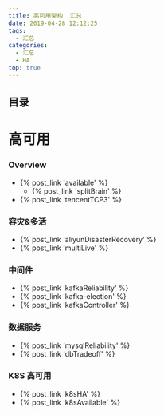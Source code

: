 ```yaml
---
title: 高可用架构  汇总
date: 2019-04-28 12:12:25
tags:
  - 汇总
categories:
  - 汇总  
  - HA
top: true    
---
```


<p></p>
<!-- more -->

## 目录
<!-- toc -->

# 高可用
### Overview
+ {% post_link  'available' %}
   - {% post_link  'splitBrain' %}
+ {% post_link  'tencentTCP3' %}

### 容灾&多活
+ {% post_link  'aliyunDisasterRecovery' %}
+ {% post_link  'multiLive' %} 

### 中间件 
+ {% post_link  'kafkaReliability' %}
+ {% post_link  'kafka-election' %}
+ {% post_link  'kafkaController' %}

### 数据服务
+ {% post_link  'mysqlReliability' %}
+ {% post_link  'dbTradeoff' %}

### K8S  高可用
+ {% post_link  'k8sHA' %}
+ {% post_link  'k8sAvailable' %}


